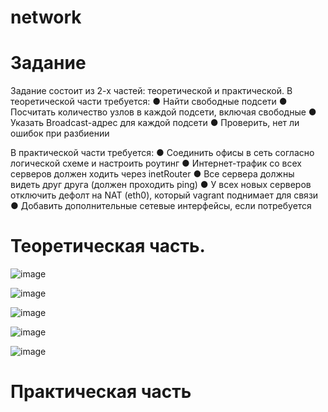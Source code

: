 # network

# Задание

Задание состоит из 2-х частей: теоретической и практической.
В теоретической части требуется:
● Найти свободные подсети
● Посчитать количество узлов в каждой подсети, включая
свободные
● Указать Broadcast-адрес для каждой подсети
● Проверить, нет ли ошибок при разбиении

В практической части требуется:
● Соединить офисы в сеть согласно логической схеме и настроить
роутинг
● Интернет-трафик со всех серверов должен ходить через inetRouter
● Все сервера должны видеть друг друга (должен проходить ping)
● У всех новых серверов отключить дефолт на NAT (eth0), который
vagrant поднимает для связи
● Добавить дополнительные сетевые интерфейсы, если потребуется


# Теоретическая часть. 

![image](https://user-images.githubusercontent.com/98832702/177270645-c57ddbc3-51ab-4af0-8b6c-0f72ae0155eb.png)

![image](https://user-images.githubusercontent.com/98832702/177270708-c1458f6b-e611-4962-9f9b-942f65ddf572.png)

![image](https://user-images.githubusercontent.com/98832702/177270745-657599e6-1dbd-48d0-8266-c906aabb75e9.png)

![image](https://user-images.githubusercontent.com/98832702/177270774-8a35c62d-8352-4f65-b1d1-1cc97bfa3d8d.png)

![image](https://user-images.githubusercontent.com/98832702/177270809-39241566-336c-4d30-834e-60560a3215a4.png)

# Практическая часть
